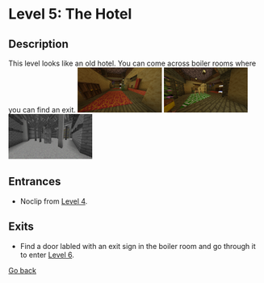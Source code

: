 # Level 5: The Hotel

## Description
This level looks like an old hotel. You can come across boiler rooms where you can find an exit.
<img src="./img/Level_5_0.png" width="33%" />
<img src="./img/Level_5_1.png" width="33%"/>
<img src="./img/Level_5_boiler.png" title="Boiler room" width="33%" />


## Entrances
* Noclip from <a href="./Level_4.md">Level 4</a>.

## Exits
* Find a door labled with an exit sign in the boiler room and go through it to enter <a href="./Level_6.md">Level 6</a>.

<a href="./Levels.md">Go back</a>